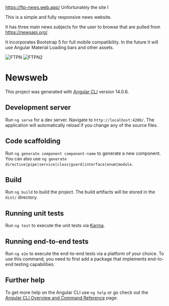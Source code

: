 https://ftp-news.web.app/ Unfortunately the site I

This is a simple and fully responsive news website.

It has three main news subjects for the user to browse that are pulled from https://newsapi.org/.

It incorporates Bootstrap 5 for full mobile compatibility. In the future it will use Angular Material Loading bars and other assets.

![FTPN](https://user-images.githubusercontent.com/48900828/206587572-1c857175-2ba8-46a8-8c7e-c5918ba8eb2e.PNG)
![FTPN2](https://user-images.githubusercontent.com/48900828/206587577-135c17ec-ce96-4512-9155-92feeab3d18b.PNG)


# Newsweb

This project was generated with [Angular CLI](https://github.com/angular/angular-cli) version 14.0.6.

## Development server

Run `ng serve` for a dev server. Navigate to `http://localhost:4200/`. The application will automatically reload if you change any of the source files.

## Code scaffolding

Run `ng generate component component-name` to generate a new component. You can also use `ng generate directive|pipe|service|class|guard|interface|enum|module`.

## Build

Run `ng build` to build the project. The build artifacts will be stored in the `dist/` directory.

## Running unit tests

Run `ng test` to execute the unit tests via [Karma](https://karma-runner.github.io).

## Running end-to-end tests

Run `ng e2e` to execute the end-to-end tests via a platform of your choice. To use this command, you need to first add a package that implements end-to-end testing capabilities.

## Further help

To get more help on the Angular CLI use `ng help` or go check out the [Angular CLI Overview and Command Reference](https://angular.io/cli) page.
